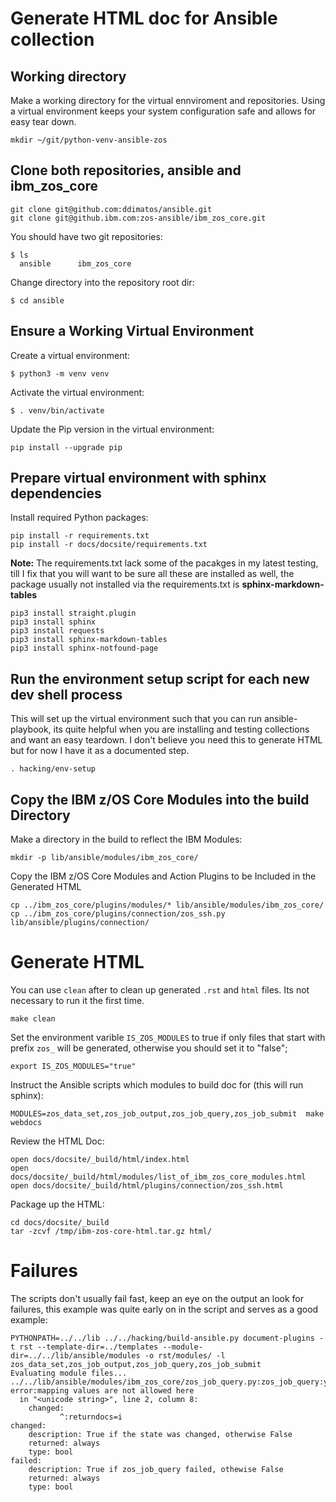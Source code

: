 # Generate HTML doc for Ansible collection

## Working directory

Make a working directory for the virtual ennviroment and repositories. Using a virtual environment keeps your system configuration safe and allows for easy tear down.

```
mkdir ~/git/python-venv-ansible-zos
```

## Clone both repositories, __ansible__ and __ibm_zos_core__
```
git clone git@github.com:ddimatos/ansible.git  
git clone git@github.ibm.com:zos-ansible/ibm_zos_core.git
```

You should have two git repositories:
```
$ ls
  ansible      ibm_zos_core
```

Change directory into the repository root dir:
```
$ cd ansible
```

## Ensure a Working Virtual Environment

Create a virtual environment: 
```
$ python3 -m venv venv
```

Activate the virtual environment: 
```
$ . venv/bin/activate
```
 
Update the Pip version in the virtual environment: 
```
pip install --upgrade pip
```

## Prepare virtual environment with __sphinx__ dependencies

Install required Python packages:
```
pip install -r requirements.txt
pip install -r docs/docsite/requirements.txt
```

__Note:__
The requirements.txt lack some of the pacakges in my latest testing, till I fix that you will want to be sure all these are installed as well, the package usually not installed via the requirements.txt is __sphinx-markdown-tables__

```
pip3 install straight.plugin
pip3 install sphinx 
pip3 install requests 
pip3 install sphinx-markdown-tables
pip3 install sphinx-notfound-page 

```

## Run the environment setup script for each new dev shell process
This will set up the virtual environment such that you can run ansible-playbook, its quite helpful when you are installing and testing collections and want an easy teardown. I don't believe you need this to generate HTML but for now I have it as a documented step.

```
. hacking/env-setup

```

## Copy the IBM z/OS Core Modules into the build Directory

Make a directory in the build to reflect the IBM Modules:
```
mkdir -p lib/ansible/modules/ibm_zos_core/
```

Copy the IBM z/OS Core Modules and Action Plugins to be Included in the Generated HTML
```
cp ../ibm_zos_core/plugins/modules/* lib/ansible/modules/ibm_zos_core/
cp ../ibm_zos_core/plugins/connection/zos_ssh.py lib/ansible/plugins/connection/
```

# Generate HTML
You can use `clean` after to clean up generated `.rst` and `html` files. Its not necessary to run it the first time.
```
make clean
```

Set the environment varible `IS_ZOS_MODULES` to true if only files that start with prefix `zos_` will be generated, otherwise you should set it to "false";
```
export IS_ZOS_MODULES="true"
```
  
Instruct the Ansible scripts  which modules to build doc for (this will run sphinx):
```
MODULES=zos_data_set,zos_job_output,zos_job_query,zos_job_submit  make webdocs
```

Review the HTML Doc:
```
open docs/docsite/_build/html/index.html
open docs/docsite/_build/html/modules/list_of_ibm_zos_core_modules.html
open docs/docsite/_build/html/plugins/connection/zos_ssh.html
```

Package up the HTML:
```
cd docs/docsite/_build 
tar -zcvf /tmp/ibm-zos-core-html.tar.gz html/
```

# Failures
The scripts don't usually fail fast, keep an eye on the output an look for failures, this example was quite early on in the script and serves as a good example:

```
PYTHONPATH=../../lib ../../hacking/build-ansible.py document-plugins -t rst --template-dir=../templates --module-dir=../../lib/ansible/modules -o rst/modules/ -l zos_data_set,zos_job_output,zos_job_query,zos_job_submit
Evaluating module files...
../../lib/ansible/modules/ibm_zos_core/zos_job_query.py:zos_job_query:yaml error:mapping values are not allowed here
  in "<unicode string>", line 2, column 8:
    changed:
           ^:returndocs=i
changed:
    description: True if the state was changed, otherwise False
    returned: always
    type: bool
failed:
    description: True if zos_job_query failed, othewise False
    returned: always
    type: bool
```
